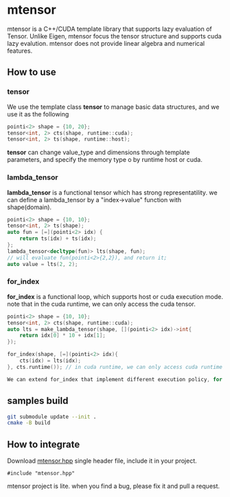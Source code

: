 # mtensor

mtensor is a C++/CUDA template library that supports lazy evaluation of Tensor. Unlike Eigen, mtensor focus the tensor structure and supports cuda lazy evalution. mtensor does not provide linear algebra and numerical features.

## How to use

### tensor

We use the template class **tensor** to manage basic data structures, and we use it as the following

```c++
pointi<2> shape = {10, 20};
tensor<int, 2> cts(shape, runtime::cuda);
tensor<int, 2> ts(shape, runtime::host);
```

**tensor** can change value_type and dimensions through template parameters, and specify the memory type o by runtime host or cuda.

### lambda_tensor

**lambda_tensor** is a functional tensor which has strong representatility.
we can define a lambda_tensor by a "index->value" function with shape(domain).

```c++
pointi<2> shape = {10, 10};
tensor<int, 2> ts(shape);
auto fun = [=](pointi<2> idx) {
    return ts(idx) + ts(idx);
};
lambda_tensor<decltype(fun)> lts(shape, fun);
// will evaluate fun(pointi<2>{2,2}), and return it;
auto value = lts(2, 2);
```

### for_index

**for_index** is a functional loop, which supports host or cuda execution mode.
note that in the cuda runtime, we can only access the cuda tensor.

```c++
pointi<2> shape = {10, 10};
tensor<int, 2> cts(shape, runtime::cuda);
auto lts = make_lambda_tensor(shape, [](pointi<2> idx)->int{
    return idx[0] * 10 + idx[1];
});

for_index(shape, [=](pointi<2> idx){
    cts(idx) = lts(idx);
}, cts.runtime()); // in cuda runtime, we can only access cuda runtime tensor

We can extend for_index that implement different execution policy, for example we can extend an openmp for_index to use the CPU's multi-core.
```

## samples build

```bash
git submodule update --init .
cmake -B build
```

## How to integrate

Download [mtensor.hpp](mtensor.hpp) single header file, include it in your project.

```
#include "mtensor.hpp"
```

mtensor project is lite. when you find a bug, please fix it and pull a request.
